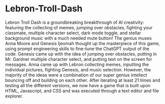 # Lebron-Troll-Dash

Lebron Troll Dash is a groundbreaking breakthrough of AI creativity: featuring the collecting of memes, jumping over obstacles, fighting your classmate, multiple character select, dark mode toggle, and stellar background music with a much needed mute button! The genius muses Anna Moore and Genesis Ijeomah thought up the masterpiece of this game, using prompt engineering skills to fine-tune the ChatGPT output of the code. Genesis came up with the idea of jumping over obstacles, putting in Mr. Gardner multiple character select, and putting text on the screen for messages. Anna came up with Lebron collecting memes, inputting the individual pictures, fighting Genesis, and music selection. However, the majority of the ideas were a combination of our super genius intellect bouncing off and building on each other. After iterating at least 21 times and testing all the different versions, we now have a game that is built upon HTML, Javascript, and CSS and was executed through a text editor and file explorer.
